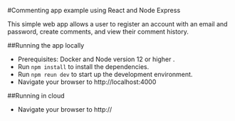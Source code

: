 #Commenting app example using React and Node Express

This simple web app allows a user to register an account with an email and password, create comments, and view their comment history.

##Running the app locally
   - Prerequisites: Docker and Node version 12 or higher .
   - Run ```npm install``` to install the dependencies.
   - Run ```npm reun dev``` to start up the development environment.
   - Navigate your browser to http://localhost:4000

##Running in cloud
  - Navigate your browser to http://
